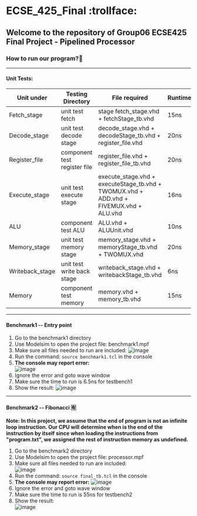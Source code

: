 # ECSE_425_Final :trollface:

## Welcome to the repository of Group06 ECSE425 Final Project - Pipelined Processor

### How to run our program?:partying_face:
----
#### Unit Tests:
| Unit under | Testing Directory | File required  |  Runtime
| ----------- | ----------- |  ----------- | ----------- |
|Fetch_stage |unit test fetch| stage fetch_stage.vhd + fetchStage_tb.vhd	| 15ns|
|Decode_stage| unit test decode stage |decode_stage.vhd + decodeStage_tb.vhd + register_file.vhd|20ns|
|Register_file|component test register file|register_file.vhd + register_file_tb.vhd |20ns|
|Execute_stage|unit test execute stage|execute_stage.vhd + executeStage_tb.vhd + TWOMUX.vhd + ADD.vhd + FIVEMUX.vhd + ALU.vhd|16ns|
|ALU |component test ALU|ALU.vhd	+ ALUUnit.vhd |10ns|
|Memory_stage|unit test memory stage|memory_stage.vhd + memoryStage_tb.vhd + TWOMUX.vhd |20ns|
|Writeback_stage|unit test write back stage|writeback_stage.vhd + writebackStage_tb.vhd| 6ns|
|Memory|component test memory|memory.vhd + memory_tb.vhd|15ns|


----
#### Benchmark1 -- Entry point
1. Go to the benchmark1 directory
2. Use Modelsim to open the project file: benchmark1.mpf  
3. Make sure all files needed to run are included:
![image](https://user-images.githubusercontent.com/54852475/163653747-6d7b24a7-cc53-441f-a9f8-3112c6aeb199.png)  
4. Run the command: `source benchmark1.tcl` in the console   
5. **The console may report error:**  
![image](https://user-images.githubusercontent.com/54852475/163653827-138fe6f7-932e-48f0-8e14-951a002f7da8.png)  
6. Ignore the error and goto wave window
7. Make sure the time to run is 6.5ns for testbench1
8. Show the result:
![image](https://user-images.githubusercontent.com/54852475/163653939-7dec9551-260a-4491-9c82-e786ab60a8b1.png)


----
#### Benchmark2 -- Fibonacci :u6709:
__Note: In this project, we assume that the end of program is not an infinite loop instruction. Our CPU will determine when is the end of the instruction by itself since when loading the instructions from "program.txt", we assigned the rest of instruction memory as undefined.__

1. Go to the benchmark2 directory
2. Use Modelsim to open the project file: processor.mpf
3. Make sure all files needed to run are included:  
![image](https://user-images.githubusercontent.com/54852475/163636158-4a811603-194b-4c20-b5ef-81a1dcc61e77.png)
4. Run the command: `source final_tb.tcl` in the console   
5. **The console may report error:**  ![image](https://user-images.githubusercontent.com/54852475/163636274-dbd16117-acce-4ed7-a036-7e6e1d73ddbb.png)
6. Ignore the error and goto wave window
7. Make sure the time to run is 55ns for testbench2
8. Show the result:   
![image](https://user-images.githubusercontent.com/54852475/163637826-acf55b04-f692-4183-880e-2bdb1efdc395.png)
